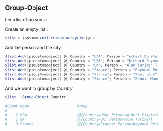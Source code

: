 ## Group-Object

Let a list of persons : 

Create an empty list : 

```ps1
$list = [System.Collections.ArrayList]@()
```

Add the person and the city  

```ps1
$list.Add([pscustomobject] @{ Country = "USA"; Person = "Albert Einstein" })
$list.Add([pscustomobject] @{ Country = "USA"; Person = "Richard Feynmann" })
$list.Add([pscustomobject] @{ Country = "UK"; Person = "Alan Turing" })
$list.Add([pscustomobject] @{ Country = "France"; Person = "Raymond Poincaré" })
$list.Add([pscustomobject] @{ Country = "France"; Person = "Paul Lévy" })
$list.Add([pscustomobject] @{ Country = "France"; Person = "Benoit Mandelbrot" })
```

And we want to group by _Country_  


```ps1
$list | Group-Object Country

#Count Name                      Group
#----- ----                      -----
#    2 USA                       {@{Country=USA; Person=Albert Einstein}, @{Country=USA; Person=Richard Feynmann}}
#    1 UK                        {@{Country=UK; Person=Alan Turing}}
#    3 France                    {@{Country=France; Person=Raymond Poincaré}, @{Country=France; Person=Paul Lévy}, @{Country=France; Person=Benoit Mandelbrot}}

```


